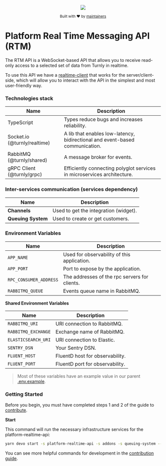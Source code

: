 <div align="center">
  <p align="center">
      <a href="https://turnly.app" target="_blank" rel="noopener">
          <img src="https://raw.githubusercontent.com/turnly/turnly/develop/docs/assets/github-header.png" />
      </a>
  </p>

  <p>
    <sub>
      Built with ❤︎ by
      <a href="/OWNERS.md">
        maintainers
      </a>
    </sub>
  </p>
</div>

# Platform Real Time Messaging API (RTM)

The RTM API is a WebSocket-based API that allows you to receive
read-only access to a selected set of data from Turnly in realtime.

To use this API we have a [realtime-client](https://github.com/turnly/realtime-client)
that works for the server/client-side, which will allow you to interact with
the API in the simplest and most user-friendly way.

### Technologies stack

| Name                                | Description                                                                   |
| ----------------------------------- | ----------------------------------------------------------------------------- |
| TypeScript                          | Types reduce bugs and increases reliability.                                  |
| Socket.io   (@turnly/realtime)      | A lib that enables low-latency, bidirectional and event-based communication.  |
| RabbitMQ    (@turnly/shared)        | A message broker for events.                                                  |
| gRPC Client (@turnly/grpc)           | Efficiently connecting polyglot services in microservices architecture.       |

### Inter-services communication (services dependency)

| Name                    | Description                                               |
| ----------------------- | --------------------------------------------------------- |
| **Channels**             | Used to get the integration (widget).                     |
| **Queuing System**      | Used to create or get customers.                          |

### Environment Variables

| Name                     | Description                                    |
| ------------------------ | ---------------------------------------------- |
| `APP_NAME`               | Used for observability of this application.    |
| `APP_PORT`               | Port to expose by the application.             |
| `RPC_CONSUMER_ADDRESS`   | The addresses of the rpc servers for clients.  |
| `RABBITMQ_QUEUE`         | Events queue name in RabbitMQ.                 |

**Shared Environment Variables**

| Name                     | Description                                  |
| ------------------------ | -------------------------------------------- |
| `RABBITMQ_URI`           | URI connection to RabbitMQ.                  |
| `RABBITMQ_EXCHANGE`      | Exchange name of RabbitMQ.                   |
| `ELASTICSEARCH_URI`      | URI connection to Elastic.                   |
| `SENTRY_DSN`             | Your Sentry DSN.                             |
| `FLUENT_HOST`            | FluentD host for observability.              |
| `FLUENT_PORT`            | FluentD port for observability.              |

> Most of these variables have an example value in our parent [.env.example](/.env.example).

### Getting Started

Before you begin, you must have completed steps 1 and 2 of the guide to [contribute](/CONTRIBUTING.md).

**Start**

This command will run the necessary infrastructure services for the platform-realtime-api:

```sh
yarn devo start -s platform-realtime-api -s addons -s queuing-system --verbose
```

You can see more helpful commands for development in the [contribution guide](/CONTRIBUTING.md).
